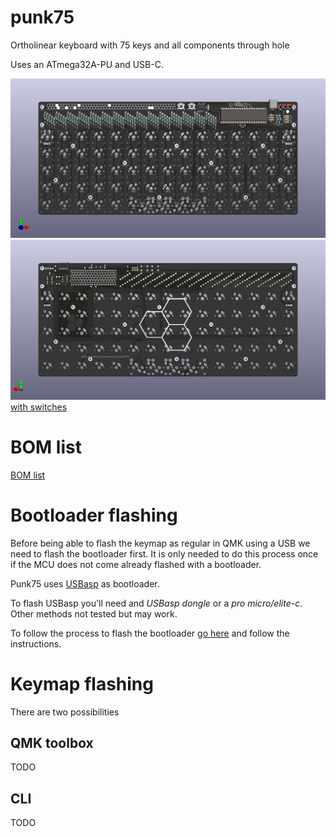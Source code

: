 # punk75
Ortholinear keyboard with 75 keys and all components through hole

Uses an ATmega32A-PU and USB-C.

![front of pcb](https://github.com/dsanchezseco/punk75/raw/master/generated/images/punk75_front.jpg)
![back of pcb](https://github.com/dsanchezseco/punk75/raw/master/generated/images/punk75_back.jpg)
[with switches](https://github.com/dsanchezseco/punk75/raw/master/generated/images/punk75_front_switches.jpg)

# BOM list
[BOM list](https://octopart.com/bom-tool/D58T7Rv1)

# Bootloader flashing

Before being able to flash the keymap as regular in QMK using a USB we need to
flash the bootloader first. It is only needed to do this process once if the MCU
does not come already flashed with a bootloader.

Punk75 uses [USBasp](https://www.fischl.de/usbasp/) as bootloader.

To flash USBasp you'll need and *USBasp dongle* or a *pro micro/elite-c*.
Other methods not tested but may work.

To follow the process to flash the bootloader [go here](https://github.com/dsanchezseco/USBaspLoader)
and follow the instructions.

# Keymap flashing
There are two possibilities

## QMK toolbox
TODO

## CLI
TODO
